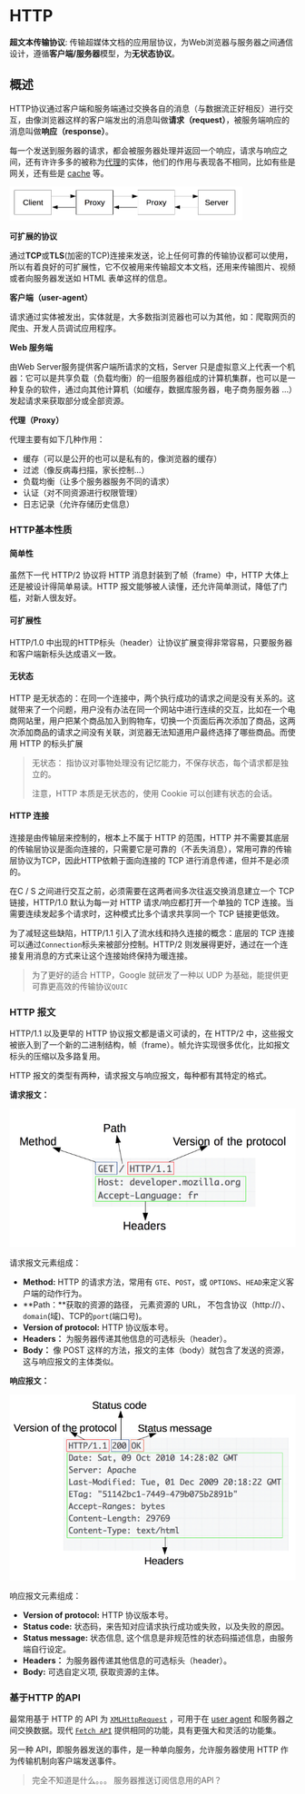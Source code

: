 # HTTP

**超文本传输协议**: 传输超媒体文档的应用层协议，为Web浏览器与服务器之间通信设计，遵循**客户端/服务器**模型，为**无状态协议**。


## 概述

HTTP协议通过客户端和服务端通过交换各自的消息（与数据流正好相反）进行交互，由像浏览器这样的客户端发出的消息叫做**请求（request）**，被服务端响应的消息叫做**响应（response）**。

每一个发送到服务器的请求，都会被服务器处理并返回一个响应，请求与响应之间，还有许许多多的被称为[代理](https://developer.mozilla.org/zh-CN/docs/Glossary/Proxy_server)的实体，他们的作用与表现各不相同，比如有些是网关，还有些是 [cache](https://developer.mozilla.org/zh-CN/docs/Glossary/Cache) 等。

<img src="source/client-server-chain.png" style="zoom:50%;" />

**可扩展的协议**

通过**TCP**或**TLS**(加密的TCP)连接来发送，论上任何可靠的传输协议都可以使用，所以有着良好的可扩展性，它不仅被用来传输超文本文档，还用来传输图片、视频或者向服务器发送如 HTML 表单这样的信息。

**客户端（user-agent）**

请求通过实体被发出，实体就是，大多数指浏览器也可以为其他，如：爬取网页的爬虫、开发人员调试应用程序。

**Web 服务端**

由Web Server服务提供客户端所请求的文档，Server 只是虚拟意义上代表一个机器：它可以是共享负载（负载均衡）的一组服务器组成的计算机集群，也可以是一种复杂的软件，通过向其他计算机（如缓存，数据库服务器，电子商务服务器 ...）发起请求来获取部分或全部资源。

**代理（Proxy）**

代理主要有如下几种作用：

- 缓存（可以是公开的也可以是私有的，像浏览器的缓存）
- 过滤（像反病毒扫描，家长控制...）
- 负载均衡（让多个服务器服务不同的请求）
- 认证（对不同资源进行权限管理）
- 日志记录（允许存储历史信息）

### HTTP基本性质

#### 简单性

虽然下一代 HTTP/2 协议将 HTTP 消息封装到了帧（frame）中，HTTP 大体上还是被设计得简单易读。HTTP 报文能够被人读懂，还允许简单测试，降低了门槛，对新人很友好。

#### 可扩展性

HTTP/1.0 中出现的HTTP标头（header）让协议扩展变得非常容易，只要服务器和客户端新标头达成语义一致。

#### 无状态

HTTP 是无状态的：在同一个连接中，两个执行成功的请求之间是没有关系的。这就带来了一个问题，用户没有办法在同一个网站中进行连续的交互，比如在一个电商网站里，用户把某个商品加入到购物车，切换一个页面后再次添加了商品，这两次添加商品的请求之间没有关联，浏览器无法知道用户最终选择了哪些商品。而使用 HTTP 的标头扩展

> 无状态： 指协议对事物处理没有记忆能力，不保存状态，每个请求都是独立的。
>
> 注意，HTTP 本质是无状态的，使用 Cookie 可以创建有状态的会话。

#### HTTP 连接

连接是由传输层来控制的，根本上不属于 HTTP 的范围，HTTP 并不需要其底层的传输层协议是面向连接的，只需要它是可靠的（不丢失消息），常用可靠的传输层协议为TCP，因此HTTP依赖于面向连接的 TCP 进行消息传递，但并不是必须的。

在C / S 之间进行交互之前，必须需要在这两者间多次往返交换消息建立一个 TCP 链接，HTTP/1.0 默认为每一对 HTTP 请求/响应都打开一个单独的 TCP 连接。当需要连续发起多个请求时，这种模式比多个请求共享同一个 TCP 链接更低效。

为了减轻这些缺陷，HTTP/1.1 引入了流水线和持久连接的概念：底层的 TCP 连接可以通过`Connection`标头来被部分控制。HTTP/2 则发展得更好，通过在一个连接复用消息的方式来让这个连接始终保持为暖连接。

> 为了更好的适合 HTTP，Google 就研发了一种以 UDP 为基础，能提供更可靠更高效的传输协议`QUIC`



### HTTP 报文

HTTP/1.1 以及更早的 HTTP 协议报文都是语义可读的，在 HTTP/2 中，这些报文被嵌入到了一个新的二进制结构，帧（frame）。帧允许实现很多优化，比如报文标头的压缩以及多路复用。

HTTP 报文的类型有两种，请求报文与响应报文，每种都有其特定的格式。

**请求报文：**

<img src="source/http_request.png"  />

请求报文元素组成：

- **Method:**  HTTP 的请求方法，常用有 `GTE`、`POST`，或 `OPTIONS`、`HEAD`来定义客户端的动作行为。
- **Path：**获取的资源的路径， 元素资源的 URL， 不包含协议（http://）、`domain`(域)、TCP的`port`(端口号)。
- **Version of protocol:** HTTP 协议版本号。
- **Headers：** 为服务器传递其他信息的可选标头（header）。
- **Body：** 像 POST 这样的方法，报文的主体（body）就包含了发送的资源，这与响应报文的主体类似。



**响应报文：**

![](source/http_response.png)

响应报文元素组成：

- **Version of protocol:**  HTTP 协议版本号。
- **Status code:** 状态码，来告知对应请求执行成功或失败，以及失败的原因。
- **Status message:**  状态信息, 这个信息是非规范性的状态码描述信息，由服务端自行设定。
- **Headers：** 为服务器传递其他信息的可选标头（header）。
- **Body:** 可选自定义项, 获取资源的主体。



### 基于HTTP 的API

最常用基于 HTTP 的 API 为 [`XMLHttpRequest`](https://developer.mozilla.org/zh-CN/docs/Web/API/XMLHttpRequest) ，可用于在 [user agent](https://developer.mozilla.org/zh-CN/docs/Glossary/User_agent) 和服务器之间交换数据。现代 [`Fetch API`](https://developer.mozilla.org/zh-CN/docs/Web/API/Fetch_API) 提供相同的功能，具有更强大和灵活的功能集。

另一种 API，即服务器发送的事件，是一种单向服务，允许服务器使用 HTTP 作为传输机制向客户端发送事件。

> 完全不知道是什么。。。 服务器推送订阅信息用的API？



